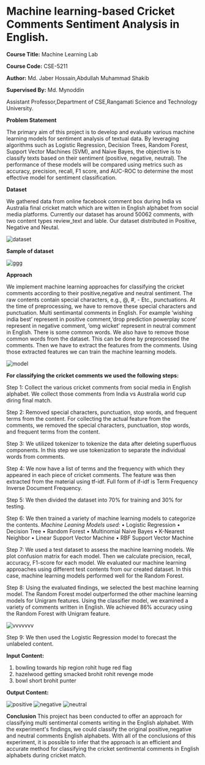 # Machine learning-based Cricket Comments Sentiment Analysis in English.
**Course Title:** Machine Learning Lab

**Course Code:** CSE-5211

**Author:** Md. Jaber Hossain,Abdullah Muhammad Shakib

**Supervised By:** Md. Mynoddin

Assistant Professor,Department of CSE,Rangamati Science and Technology University.



**Problem Statement**

The primary aim of this project is to develop and evaluate various machine learning models for sentiment analysis of textual data. By leveraging algorithms such as Logistic Regression, Decision Trees, Random Forest, Support Vector Machines (SVM), and Naive Bayes, the objective is to classify texts based on their sentiment (positive, negative, neutral). The performance of these models will be compared using metrics such as accuracy, precision, recall, F1 score, and AUC-ROC to determine the most effective model for sentiment classification.  


**Dataset**

We gathered data from online facebook comment box during India vs Australia final cricket match which are witten in English alphabet from social media platforms.  Currently our dataset has around 50062 comments, with two content types review_text and lable. Our dataset distributed in Positive, Negative and Neutal.

![dataset](https://github.com/user-attachments/assets/f32e1d5a-1bf9-40c6-a307-f71d71882466)


**Sample of dataset**

![ggg](https://github.com/user-attachments/assets/58ec30bc-eafe-486b-8718-db6951b57768)


**Approach**

We implement machine learning approaches for classifying the cricket comments according to their positive,negative and neutral sentiment. The raw contents contain special characters, e.g., @, #, - Etc., punctuations. At the time of preprocessing, we have to remove these special characters and punctuation. Multi sentimantal comments in English. For example ‘wishing india best’ represent  in positive comment,‘drop prediction powerplay score’ represent  in negative comment, ‘omg wicket’ represent  in neutral comment in English. There is some common words. We also have to remove those common words from the dataset. This can be done by preprocessed the comments. Then we have to extract the features from the comments. Using those extracted features we can train the machine learning models. 


 ![model](https://github.com/user-attachments/assets/185abe7a-e8e4-4da6-a2a4-42bda5b36d7a)



**For classifying the cricket comments we used the following steps:**

Step 1: Collect the various cricket comments from social media in English alphabet. We collect those comments from India vs Australia world cup diring final match.

Step 2: Removed special characters, punctuation, stop words, and frequent terms from the content. For collecting the actual feature from the comments, we removed the special characters, punctuation, stop words, and frequent terms from the content. 

Step 3: We utilized tokenizer to tokenize the data after deleting superfluous components. In this step we use tokenization to separate the individual words from comments.

Step 4: We now have a list of terms and the frequency with which they appeared in each piece of cricket comments. The feature was then extracted from the material using tf-idf. Full form of if-idf is Term Frequency Inverse Document Frequency. 

Step 5: We then divided the dataset into 70% for training and 30% for testing. 

Step 6: We then trained a variety of machine learning models to categorize the contents. 
*Machine Leaning Models used:*
•	Logistic Regression
•	Decision Tree
•	Random Forest
•	Multinomial Naive Bayes
•	K-Nearest Neighbor
•	Linear Support Vector Machine
•	RBF Support Vector Machine

Step 7: We used a test dataset to assess the machine learning models. We plot confusion matrix for each model. Then we calculate precision, recall, accuracy, F1-score for each model. We evaluated our machine learning approaches using different test contents from our created dataset. In this case, machine learning models performed well for the Random Forest. 

Step 8: Using the evaluated findings, we selected the best machine learning model. The Random Forest model outperformed the other machine learning models for Unigram features. Using the classifier model, we examined a variety of comments written in English. We achieved 86% accuracy using the Random Forest with Unigram feature.


![vvvvvvv](https://github.com/user-attachments/assets/ed85b4df-e13c-4e5a-ad49-2cc447ec73eb)



Step 9: We then used the Logistic Regression model to forecast the unlabeled content.

**Input Content:**

1. bowling towards hip region rohit huge red flag
2. hazelwood getting smacked brohit rohit revenge mode
3. bowl short brohit punter


**Output Content:**

![positive](https://github.com/user-attachments/assets/6dcb43fb-497d-4ebe-adcf-65dba37148f7)
![negative](https://github.com/user-attachments/assets/ec749991-a358-4e9e-99ca-7903c5121aca)
![neutral](https://github.com/user-attachments/assets/5e30e0c7-c737-44d4-ae2a-f02f06346475)

**Conclusion**
This project has been conducted to offer an approach for classifying multi sentimental coments writing in the English alphabet. With the experiment's findings, we could classify the original positive,negative and neutral comments English alphabets. With all of the conclusions of this experiment, it is possible to infer that the approach is an efficient and accurate method for classifying the cricket sentimental comments in English alphabets during cricket match. 

